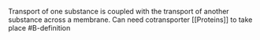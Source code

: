 Transport of one substance is coupled with the transport of another substance across a membrane.
Can need cotransporter [[Proteins]] to take place 
#B-definition 